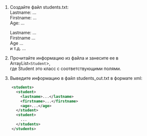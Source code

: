 1. Создайте файл students.txt:<br/>
   Lastname: ...<br/>
   Firstname: ...<br/>
   Age: ...<br/>
   
   Lastname: ...<br/>
   Firstname ...<br/>
   Age ...<br/>
   и т.д. ...<br/>

2. Прочитайте информацию из файла и занесите ее в ArrayList``<Student``>,<br/>
   где Student это класс с соответствующими полями.

3. Выведите информацию в файл students_out.txt в формате xml:
```xml
    <students>
      <student>
        <lastname>...</lastname>
        <firstname>...</firstname>
        <age>...</age>
      </student>
      <student>
        ...
      </students>
    </students>
```
